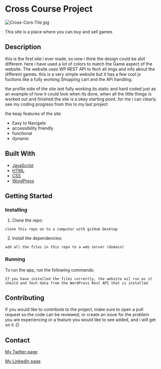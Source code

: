 # Cross Course Project

![Cross-Cors-Tile jpg](https://user-images.githubusercontent.com/61602808/172824562-ee621512-69a8-41ab-9284-6b15b300aad6.jpg)

This site is a place where you can buy and sell games

## Description
this is the first site i ever made, so now i think the design could be alot different. here i have used a lot of colors to match the Game aspect of the website.
The website uses WP REST API to fech all imgs and info about the different games. 
this is a very simple website but it has a few cool js fuctions like a fully working Shopping cart and the APi handling.

the profile side of the site isnt fully working its static and hard coded just as an example of how it could look when its done, when all the little things is worked out and finished the site is a okey starting point. for me i can clearly see my coding progress from this to my last project


the keay features of the site

- Easy to Navigate
- accessibility friendly
- functional
- dynamic

## Built With

- [JavaScript](https://www.javascript.com/)
- [HTML](https://whatwg.org/)
- [CSS](https://www.w3.org/)
- [WordPress](https://wordpress.com/)

## Getting Started

### Installing

1. Clone the repo:

```
clone this repo on to a computer with gitHub Desktop
```

2. Install the dependencies:

```
add all the files in this repo to a web server (domain)
```

### Running

To run the app, run the following commands:

```
If you have installed the files correctly, the website wil run as it should and fech data from the WordPress Rest API that is installed
```

## Contributing

If you would like to contribute to the project, make sure to open a pull request so the code can be reviewed, or create an issue for the problem you are experiencing or a feature you would like to see added, and i will get on it :D

## Contact

[My Twitter page](https://twitter.com/RonJohansen7)

[My LinkedIn page](https://www.linkedin.com/in/ron-johansen-863132226/)
